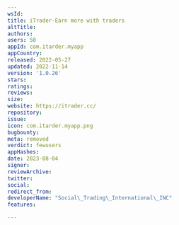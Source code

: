 ```yaml
---
wsId: 
title: iTrader-Earn more with traders
altTitle: 
authors: 
users: 50
appId: com.itarder.myapp
appCountry: 
released: 2022-05-27
updated: 2022-11-14
version: '1.0.26'
stars: 
ratings: 
reviews: 
size: 
website: https://itrader.cc/
repository: 
issue: 
icon: com.itarder.myapp.png
bugbounty: 
meta: removed
verdict: fewusers
appHashes: 
date: 2023-08-04
signer: 
reviewArchive: 
twitter: 
social: 
redirect_from: 
developerName: "Social\_Trading\_International\_INC"
features: 

---
```


